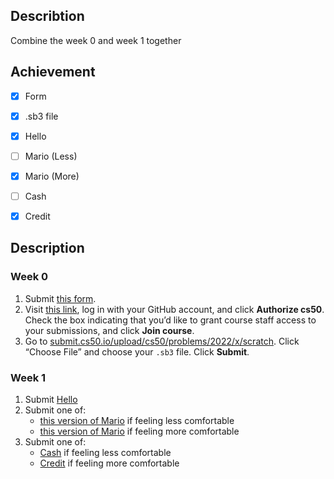 ## Describtion
Combine the week 0 and week 1 together

## Achievement

- [x] Form
- [x] .sb3 file
- [x] Hello
- [ ] Mario (Less)
- [x] Mario (More)
- [ ] Cash
- [x] Credit


## Description

### Week 0
1. Submit [this form](https://forms.cs50.io/755f67a3-052d-44af-8d16-b0209fa4dafb).
2. Visit [this link](https://submit.cs50.io/invites/9770b67479384c4d8c37790779e466d9), log in with your GitHub account, and click **Authorize cs50**. Check the box indicating that you’d like to grant course staff access to your submissions, and click **Join course**.
3. Go to [submit.cs50.io/upload/cs50/problems/2022/x/scratch](https://submit.cs50.io/upload/cs50/problems/2022/x/scratch). Click “Choose File” and choose your `.sb3` file. Click **Submit**.

### Week 1
1. Submit [Hello](https://cs50.harvard.edu/x/2022/psets/1/hello/)
2. Submit one of:
   - [this version of Mario](https://cs50.harvard.edu/x/2022/psets/1/mario/less/) if feeling less comfortable
   - [this version of Mario](https://cs50.harvard.edu/x/2022/psets/1/mario/more/) if feeling more comfortable
3. Submit one of:
   - [Cash](https://cs50.harvard.edu/x/2022/psets/1/cash/) if feeling less comfortable
   - [Credit](https://cs50.harvard.edu/x/2022/psets/1/credit/) if feeling more comfortable
